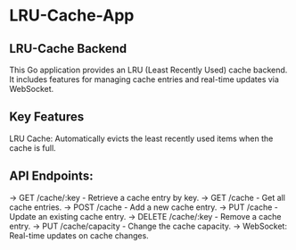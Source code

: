 # LRU-Cache-App
## LRU-Cache Backend
This Go application provides an LRU (Least Recently Used) cache backend. It includes features for managing cache entries and real-time updates via WebSocket.

## Key Features
LRU Cache: Automatically evicts the least recently used items when the cache is full.

## API Endpoints:
-> GET /cache/:key - Retrieve a cache entry by key.
-> GET /cache - Get all cache entries.
-> POST /cache - Add a new cache entry.
-> PUT /cache - Update an existing cache entry.
-> DELETE /cache/:key - Remove a cache entry.
-> PUT /cache/capacity - Change the cache capacity.
-> WebSocket: Real-time updates on cache changes.
